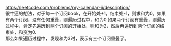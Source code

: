 https://leetcode.com/problems/my-calendar-ii/description/  
很牛逼的想法，对于每一个订阅book，在开始处+1，结束处-1，则求和为0。如果有两个订阅，没有任何重叠，则遍历过程中，和为0.如果两个订阅有重叠，则遍历过程中，肯定先遍历到两个订阅的开始处，则和为2，然后再遍历到两个订阅的结束处，和变为0.  
那么如果遍历过程中，发现和为3时，表示有三个订阅重叠了。